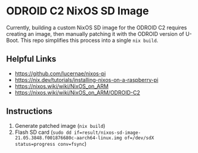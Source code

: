 # ODROID C2 NixOS SD Image

Currently, building a custom NixOS SD image for the ODROID C2 requires creating an image, then manually patching it with the ODROID version of U-Boot.
This repo simplifies this process into a single `nix build`.

## Helpful Links
- https://github.com/lucernae/nixos-pi
- https://nix.dev/tutorials/installing-nixos-on-a-raspberry-pi
- https://nixos.wiki/wiki/NixOS_on_ARM
- https://nixos.wiki/wiki/NixOS_on_ARM/ODROID-C2

## Instructions
1. Generate patched image (`nix build`)
2. Flash SD card (`sudo dd if=result/nixos-sd-image-21.05.3848.f001876680c-aarch64-linux.img of=/dev/sdX status=progress conv=fsync`)
